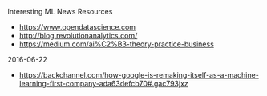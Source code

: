 



Interesting ML News Resources

* https://www.opendatascience.com
* http://blog.revolutionanalytics.com/
* https://medium.com/ai%C2%B3-theory-practice-business


2016-06-22
* https://backchannel.com/how-google-is-remaking-itself-as-a-machine-learning-first-company-ada63defcb70#.gac793jxz
